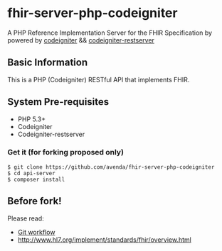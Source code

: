 fhir-server-php-codeigniter
===========================

A PHP Reference Implementation Server for the FHIR Specification by powered by [codeigniter](https://github.com/bcit-ci/CodeIgniter) && [codeigniter-restserver](https://github.com/chriskacerguis/codeigniter-restserver)


Basic Information
-----------------

This is a PHP (Codeigniter) RESTful API that implements FHIR. 


System Pre-requisites
---------------------

* PHP 5.3+
* Codeigniter
* Codeigniter-restserver

###  Get it (for forking proposed only)
```
$ git clone https://github.com/avenda/fhir-server-php-codeigniter
$ cd api-server
$ composer install
```

Before fork!
------------

Please read:

- [Git workflow](https://www.atlassian.com/git/workflows#!workflow-gitflow)
- http://www.hl7.org/implement/standards/fhir/overview.html
